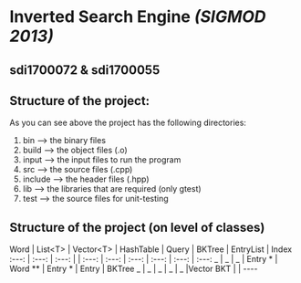 # **Inverted Search Engine** *(SIGMOD 2013)*
## **sdi1700072** & **sdi1700055**

## Structure of the project:
As you can see above the project has the following directories:
 1) bin        -->   the binary files
 2) build      -->   the object files (.o)
 3) input      -->   the input files to run the program
 4) src        -->   the source files (.cpp)
 5) include    -->   the header files (.hpp)
 6) lib        -->   the libraries that are required (only gtest)
 7) test       -->   the source files for unit-testing

## Structure of the project (on level of classes)

   Word | List\<T\> | Vector\<T\> | HashTable | Query | BKTree | EntryList | Index
  :---: | :---: | :---: | | :---: | :---: | :---: | :---: | :---: | :---:
    _	  |     _    |     _     |  Entry *  |  Word ** |   Entry * | Entry | BKTree
    _     |     _    |     _     |     _     |     _    |Vector BKT |            | ----
